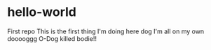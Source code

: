 # hello-world
First repo
This is the first thing I'm doing here dog
I'm all on my own dooooggg
O-Dog killed bodie!!
